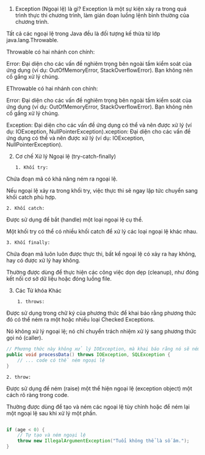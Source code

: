1. Exception (Ngoại lệ) là gì?
Exception là một sự kiện xảy ra trong quá trình thực thi chương trình, làm gián đoạn luồng lệnh bình thường của chương trình.


Tất cả các ngoại lệ trong Java đều là đối tượng kế thừa từ lớp java.lang.Throwable.


Throwable có hai nhánh con chính:

Error: Đại diện cho các vấn đề nghiêm trọng bên ngoài tầm kiểm soát của ứng dụng (ví dụ: OutOfMemoryError, StackOverflowError). Bạn không nên cố gắng xử lý chúng.

EThrowable có hai nhánh con chính:

Error: Đại diện cho các vấn đề nghiêm trọng bên ngoài tầm kiểm soát của ứng dụng (ví dụ: OutOfMemoryError, StackOverflowError). Bạn không nên cố gắng xử lý chúng.

Exception: Đại diện cho các vấn đề ứng dụng có thể và nên được xử lý (ví dụ: IOException, NullPointerException).xception: Đại diện cho các vấn đề ứng dụng có thể và nên được xử lý (ví dụ: IOException, NullPointerException).


2. Cơ chế Xử lý Ngoại lệ (try-catch-finally)


     ``` 
     1. Khối try:
      ```
Chứa đoạn mã có khả năng ném ra ngoại lệ.

Nếu ngoại lệ xảy ra trong khối try, việc thực thi sẽ ngay lập tức chuyển sang khối catch phù hợp.

    2. Khối catch:
Được sử dụng để bắt (handle) một loại ngoại lệ cụ thể.

Một khối try có thể có nhiều khối catch để xử lý các loại ngoại lệ khác nhau.

    3. Khối finally:
Chứa đoạn mã luôn luôn được thực thi, bất kể ngoại lệ có xảy ra hay không, hay có được xử lý hay không.

Thường được dùng để thực hiện các công việc dọn dẹp (cleanup), như đóng kết nối cơ sở dữ liệu hoặc đóng luồng file.

3. Các Từ khóa Khác
```
    1. throws:
```
Được sử dụng trong chữ ký của phương thức để khai báo rằng phương thức đó có thể ném ra một hoặc nhiều loại Checked Exceptions.

Nó không xử lý ngoại lệ; nó chỉ chuyển trách nhiệm xử lý sang phương thức gọi nó (caller).

```java 
// Phương thức này không xử lý IOException, mà khai báo rằng nó sẽ ném ra
public void processData() throws IOException, SQLException {
    // ... code có thể ném ngoại lệ
}
```

    2. throw:
Được sử dụng để ném (raise) một thể hiện ngoại lệ (exception object) một cách rõ ràng trong code.

Thường được dùng để tạo và ném các ngoại lệ tùy chỉnh hoặc để ném lại một ngoại lệ sau khi xử lý một phần.

```java 

if (age < 0) {
    // Tự tạo và ném ngoại lệ
    throw new IllegalArgumentException("Tuổi không thể là số âm.");
}
```
